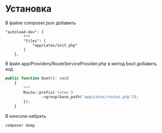 # Установка

В файле composer.json добавить
```
"autoload-dev": {
        ***
        "files": [
            "app/Latex/init.php"
        ]
    },
```

В файл app/Providers/RouteServiceProvider.php в метод boot добавить код
```php
public function boot(): void
    {
        ***
        Route::prefix('latex')
                ->group(base_path('app/Latex/routes.php'));
        });
    }
```

В консоли набрать
```bash
composer dump
```
